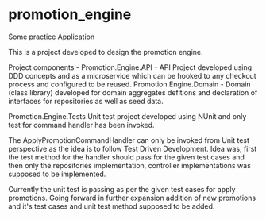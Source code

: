 # promotion_engine
Some practice Application

This is a project developed to design the promotion engine. 

Project components - 
Promotion.Engine.API - API Project developed using DDD concepts and as a microservice which can be hooked to any checkout process and configured to be reused. 
Promotion.Engine.Domain - Domain (class library) developed for domain aggregates defitions and declaration of interfaces for repositories as well as seed data. 

Promotion.Engine.Tests 
Unit test project developed using NUnit and only test for command handler has been invoked. 

The ApplyPromotionCommandHandler can only be invoked from Unit test perspective as the idea is to follow Test Driven Development. 
Idea was, first the test method for the handler should pass for the given test cases and then only the repositories implementation, controller implementations was supposed to be implemented. 

Currently the unit test is passing as per the given test cases for apply promotions. 
Going forward in further expansion addition of new promotions and it's test cases and unit test method supposed to be added. 
